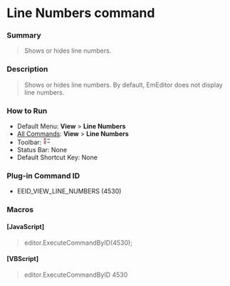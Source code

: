 # Line Numbers command

### Summary

> Shows or hides line numbers.

### Description

> Shows or hides line numbers. By default, EmEditor does not display line numbers.

### How to Run

- Default Menu: **View** \> **Line Numbers**
- [All Commands](../tools/all_commands): **View** >
**Line Numbers**
- Toolbar:
![](../../images/line_number24x16.gif)
- Status Bar: None
- Default Shortcut Key: None

### Plug-in Command ID

- EEID\_VIEW\_LINE\_NUMBERS (4530)

### Macros

#### \[JavaScript\]

> editor.ExecuteCommandByID(4530);

#### \[VBScript\]

> editor.ExecuteCommandByID 4530

